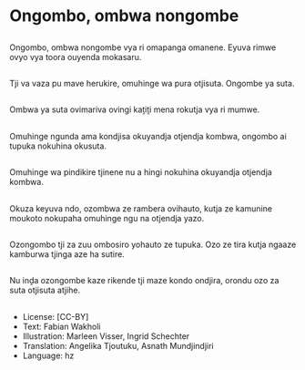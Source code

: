 # Ongombo, ombwa nongombe

##
Ongombo, ombwa nongombe vya ri omapanga omanene. Eyuva rimwe ovyo vya toora ouyenda mokasaru.

##
Tji va vaza pu mave herukire, omuhinge wa pura otjisuta. Ongombe ya suta.

##
Ombwa ya suta ovimariva ovingi kaṱiṱi mena rokutja vya ri mumwe.

##
Omuhinge ngunda ama kondjisa okuyandja otjendja kombwa, ongombo ai tupuka nokuhina okusuta.

##
Omuhinge wa pindikire tjinene nu a hingi nokuhina okuyandja otjendja kombwa.

##
Okuza keyuva ndo, ozombwa ze rambera ovihauto, kutja ze kamunine moukoto nokupaha omuhinge ngu na otjendja yazo.

##
Ozongombo tji za zuu ombosiro yohauto ze tupuka. Ozo ze tira kutja ngaaze kamburwa tjinga aze ha sutire.

##
Nu inḓa ozongombe kaze rikende tji maze kondo ondjira, orondu ozo za suta otjisuta atjihe.

##
* License: [CC-BY]
* Text: Fabian Wakholi
* Illustration: Marleen Visser, Ingrid Schechter
* Translation: Angelika Tjoutuku, Asnath Mundjindjiri
* Language: hz
